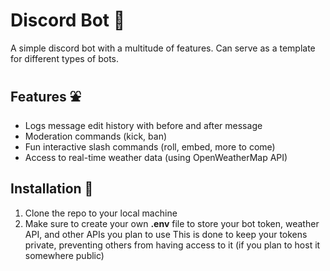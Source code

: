 # Discord Bot 🤖
A simple discord bot with a multitude of features. Can serve as a template for different types of bots.

## Features ⛲
- Logs message edit history with before and after message
- Moderation commands (kick, ban)
- Fun interactive slash commands (roll, embed, more to come)
- Access to real-time weather data (using OpenWeatherMap API)

## Installation 💽
1. Clone the repo to your local machine
2. Make sure to create your own **.env** file to store your bot token, weather API, and other APIs you plan to use
   This is done to keep your tokens private, preventing others from having access to it (if you plan to host it somewhere public)
